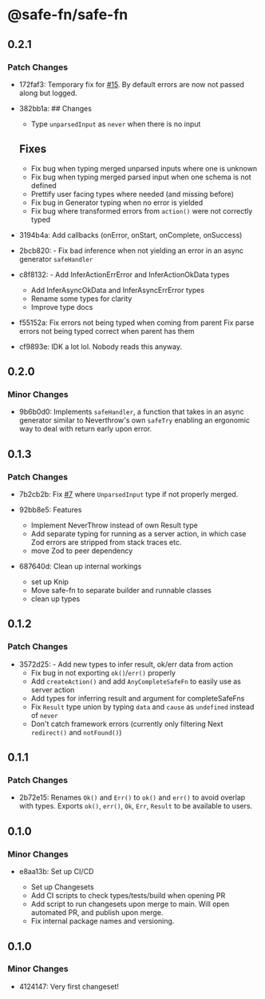 # @safe-fn/safe-fn

## 0.2.1

### Patch Changes

- 172faf3: Temporary fix for [#15](https://github.com/janglad/safe-fn/issues/15). By default errors are now not passed along but logged.
- 382bb1a: ## Changes

  - Type `unparsedInput` as `never` when there is no input

  ## Fixes

  - Fix bug when typing merged unparsed inputs where one is unknown
  - Fix bug when typing merged parsed input when one schema is not defined
  - Prettify user facing types where needed (and missing before)
  - Fix bug in Generator typing when no error is yielded
  - Fix bug where transformed errors from `action()` were not correctly typed

- 3194b4a: Add callbacks (onError, onStart, onComplete, onSuccess)
- 2bcb820: - Fix bad inference when not yielding an error in an async generator `safeHandler`
- c8f8132: - Add InferActionErrError and InferActionOkData types
  - Add InferAsyncOkData and InferAsyncErrError types
  - Rename some types for clarity
  - Improve type docs
- f55152a: Fix errors not being typed when coming from parent
  Fix parse errors not being typed correct when parent has them
- cf9893e: IDK a lot lol. Nobody reads this anyway.

## 0.2.0

### Minor Changes

- 9b6b0d0: Implements `safeHandler`, a function that takes in an async generator similar to Neverthrow's own `safeTry` enabling an ergonomic way to deal with return early upon error.

## 0.1.3

### Patch Changes

- 7b2cb2b: Fix [#7](https://github.com/janglad/safe-fn/issues/7) where `UnparsedInput` type if not properly merged.
- 92bb8e5: Features

  - Implement NeverThrow instead of own Result type
  - Add separate typing for running as a server action, in which case Zod errors are stripped from stack traces etc.
  - move Zod to peer dependency

- 687640d: Clean up internal workings

  - set up Knip
  - Move safe-fn to separate builder and runnable classes
  - clean up types

## 0.1.2

### Patch Changes

- 3572d25: - Add new types to infer result, ok/err data from action
  - Fix bug in not exporting `ok()`/`err()` properly
  - Add `createAction()` and add `AnyCompleteSafeFn` to easily use as server action
  - Add types for inferring result and argument for completeSafeFns
  - Fix `Result` type union by typing `data` and `cause` as `undefined` instead of `never`
  - Don't catch framework errors (currently only filtering Next `redirect()` and `notFound()`)

## 0.1.1

### Patch Changes

- 2b72e15: Renames `Ok()` and `Err()` to `ok()` and `err()` to avoid overlap with types. Exports `ok()`, `err()`, `Ok`, `Err`, `Result` to be available to users.

## 0.1.0

### Minor Changes

- e8aa13b: Set up CI/CD

  - Set up Changesets
  - Add CI scripts to check types/tests/build when opening PR
  - Add script to run changesets upon merge to main. Will open automated PR, and publish upon merge.
  - Fix internal package names and versioning.

## 0.1.0

### Minor Changes

- 4124147: Very first changeset!
